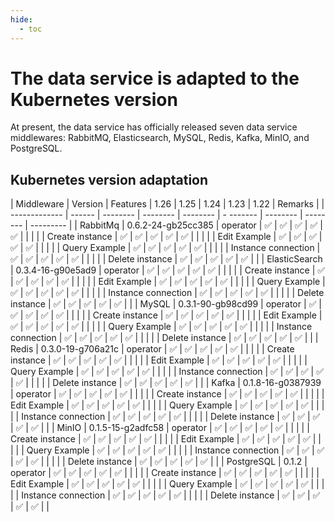 ```yaml
---
hide:
  - toc
---
```


# The data service is adapted to the Kubernetes version

At present, the data service has officially released seven data service middlewares: RabbitMQ, Elasticsearch, MySQL, Redis, Kafka, MinIO, and PostgreSQL.

## Kubernetes version adaptation

| Middleware | Version | Features | 1.26 | 1.25 | 1.24 | 1.23 | 1.22 | Remarks |
| ------------- | ------ | -------- | -------- | -------- | - ------- | -------- | -------- | --------- |
| RabbitMq | 0.6.2-24-gb25cc385 | operator | ✅ | ✅ | ✅ | ✅ | ✅ | |
| | | Create instance | ✅ | ✅ | ✅ | ✅ | ✅ | |
| | | Edit Example | ✅ | ✅ | ✅ | ✅ | ✅ | |
| | | Query Example | ✅ | ✅ | ✅ | ✅ | ✅ | |
| | | Instance connection | ✅ | ✅ | ✅ | ✅ | ✅ | |
| | | Delete instance | ✅ | ✅ | ✅ | ✅ | ✅ | |
| ElasticSearch | 0.3.4-16-g90e5ad9 | operator | ✅ | ✅ | ✅ | ✅ | ✅ | |
| | | Create instance | ✅ | ✅ | ✅ | ✅ | ✅ | |
| | | Edit Example | ✅ | ✅ | ✅ | ✅ | ✅ | |
| | | Query Example | ✅ | ✅ | ✅ | ✅ | ✅ | |
| | | Instance connection | ✅ | ✅ | ✅ | ✅ | ✅ | |
| | | Delete instance | ✅ | ✅ | ✅ | ✅ | ✅ | |
| MySQL | 0.3.1-90-gb98cd99 | operator | ✅ | ✅ | ✅ | ✅ | ✅ | |
| | | Create instance | ✅ | ✅ | ✅ | ✅ | ✅ | |
| | | Edit Example | ✅ | ✅ | ✅ | ✅ | ✅ | |
| | | Query Example | ✅ | ✅ | ✅ | ✅ | ✅ | |
| | | Instance connection | ✅ | ✅ | ✅ | ✅ | ✅ | |
| | | Delete instance | ✅ | ✅ | ✅ | ✅ | ✅ | |
| Redis | 0.3.0-19-g706a21c | operator | ✅ | ✅ | ✅ | ✅ | ✅ | |
| | | Create instance | ✅ | ✅ | ✅ | ✅ | ✅ | |
| | | Edit Example | ✅ | ✅ | ✅ | ✅ | ✅ | |
| | | Query Example | ✅ | ✅ | ✅ | ✅ | ✅ | |
| | | Instance connection | ✅ | ✅ | ✅ | ✅ | ✅ | |
| | | Delete instance | ✅ | ✅ | ✅ | ✅ | ✅ | |
| Kafka | 0.1.8-16-g0387939 | operator | ✅ | ✅ | ✅ | ✅ | ✅ | |
| | | Create instance | ✅ | ✅ | ✅ | ✅ | ✅ | |
| | | Edit Example | ✅ | ✅ | ✅ | ✅ | ✅ | |
| | | Query Example | ✅ | ✅ | ✅ | ✅ | ✅ | |
| | | Instance connection | ✅ | ✅ | ✅ | ✅ | ✅ | |
| | | Delete instance | ✅ | ✅ | ✅ | ✅ | ✅ | |
| MinIO | 0.1.5-15-g2adfc58 | operator | ✅ | ✅ | ✅ | ✅ | ✅ | |
| | | Create instance | ✅ | ✅ | ✅ | ✅ | ✅ | |
| | | Edit Example | ✅ | ✅ | ✅ | ✅ | ✅ | |
| | | Query Example | ✅ | ✅ | ✅ | ✅ | ✅ | |
| | | Instance connection | ✅ | ✅ | ✅ | ✅ | ✅ | |
| | | Delete instance | ✅ | ✅ | ✅ | ✅ | ✅ | |
| PostgreSQL | 0.1.2 | operator | ✅ | ✅ | ✅ | ✅ | ✅ | |
| | | Create instance | ✅ | ✅ | ✅ | ✅ | ✅ | |
| | | Edit Example | ✅ | ✅ | ✅ | ✅ | ✅ | |
| | | Query Example | ✅ | ✅ | ✅ | ✅ | ✅ | |
| | | Instance connection | ✅ | ✅ | ✅ | ✅ | ✅ | |
| | | Delete instance | ✅ | ✅ | ✅ | ✅ | ✅ | |